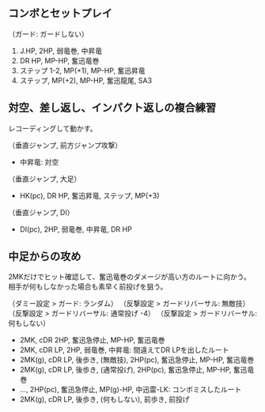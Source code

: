 ## コンボとセットプレイ

（ガード: ガードしない）

1. J.HP, 2HP, 弱竜巻, 中昇竜
2. DR HP, MP-HP, 奮迅竜巻
3. ステップ 1-2, MP(+1), MP-HP, 奮迅昇竜
4. ステップ, MP(+2), MP-HP, 奮迅龍尾, SA3

## 対空、差し返し、インパクト返しの複合練習

レコーディングして動かす。

（垂直ジャンプ, 前方ジャンプ攻撃）

- 中昇竜: 対空

（垂直ジャンプ, 大足）

- HK(pc), DR HP, 奮迅昇竜, ステップ, MP(+3)

（垂直ジャンプ, DI）

- DI(pc), 2HP, 弱竜巻, 中昇竜, DR HP

## 中足からの攻め

2MKだけでヒット確認して、奮迅竜巻のダメージが高い方のルートに向かう。
相手が何もしなかった場合も素早く前投げを狙う。

（ダミー設定 > ガード: ランダム）
（反撃設定 > ガードリバーサル: 無敵技）
（反撃設定 > ガードリバーサル: 通常投げ -4）
（反撃設定 > ガードリバーサル: 何もしない）

- 2MK, cDR 2HP, 奮迅急停止, MP-HP, 奮迅竜巻
- 2MK, cDR LP, 2HP, 弱竜巻, 中昇竜: 間違えてDR LPを出したルート
- 2MK(g), cDR LP, 後歩き, (無敵技), 2HP(pc), 奮迅急停止, MP-HP, 奮迅竜巻
- 2MK(g), cDR LP, 後歩き, (通常投げ), 2HP(pc), 奮迅急停止, MP-HP, 奮迅竜巻
- ..., 2HP(pc), 奮迅急停止, MP(g)-HP, 中迅雷-LK: コンボミスしたルート
- 2MK(g), cDR LP, 後歩き, (何もしない), 前歩き, 前投げ
